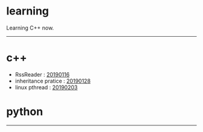 # learning
Learning C++ now.

---

# c++
* RssReader : [20190116](https://github.com/moyin1004/learning/tree/master/20190116)
* inheritance pratice : [20190128](https://github.com/moyin1004/learning/tree/master/20190128)
* linux pthread : [20190203](https://github.com/moyin1004/learning/tree/master/20190203)

# python

---
